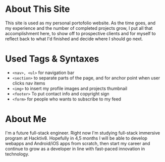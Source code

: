 # About This Site
This site is used as my personal portofolio website. As the time goes, and my experience and the number of completed projects grow, I put all that accomplishment here, to show off to prospective clients and for myself to reflect back to what I'd finished and decide where I should go next.
# Used Tags & Syntaxes
* `<nav>, <ul>` for navigation bar
* `<section>` to separate parts of the page, and for anchor point when user clicks nav items
* `<img>` to insert my profile images and projects thumbnail
* `<footer>` To put contact info and copyright sign
* `<form>` for people who wants to subscribe to my feed
# About Me
I'm a future full-stack engineer. Right now I'm studying full-stack immersive program at Hacktiv8. Hopefully in 4,5 months I will be able to develop webapps and Android/iOS apps from scratch, then start my career and continue to grow as a developer in line with fast-paced innovation in technology.